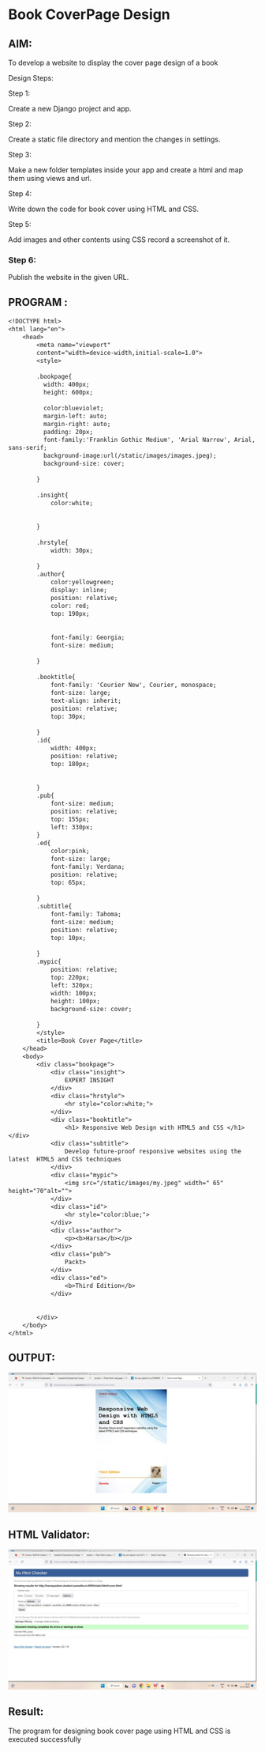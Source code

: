 # Book CoverPage Design

## AIM:

To develop a website to display the cover page design of a book


Design Steps:

Step 1:

Create a new Django project and app.


Step 2:


Create a static file directory and mention the changes in settings.


Step 3:

Make a new folder templates inside your app and create a html and map them using views and url.


Step 4:

Write down the code for book cover using HTML and CSS.

Step 5:

Add images and other contents using CSS record a screenshot of it.


### Step 6:

Publish the website in the given URL.

## PROGRAM :
```
<!DOCTYPE html>
<html lang="en">
    <head>
        <meta name="viewport"
        content="width=device-width,initial-scale=1.0">
        <style>
        
        .bookpage{
          width: 400px;
          height: 600px;

          color:blueviolet;
          margin-left: auto;
          margin-right: auto;
          padding: 20px;
          font-family:'Franklin Gothic Medium', 'Arial Narrow', Arial, sans-serif;
          background-image:url(/static/images/images.jpeg);
          background-size: cover;

        }

        .insight{
            color:white;


        }

        .hrstyle{
            width: 30px;

        }
        .author{
            color:yellowgreen;
            display: inline;
            position: relative;
            color: red;
            top: 190px;


            font-family: Georgia;
            font-size: medium;

        }

        .booktitle{
            font-family: 'Courier New', Courier, monospace;
            font-size: large;
            text-align: inherit;
            position: relative;
            top: 30px;

        }
        .id{
            width: 400px;
            position: relative;
            top: 180px;


        }
        .pub{
            font-size: medium;
            position: relative;
            top: 155px;
            left: 330px;
        }
        .ed{
            color:pink;
            font-size: large;
            font-family: Verdana;
            position: relative;
            top: 65px;

        }
        .subtitle{
            font-family: Tahoma;
            font-size: medium;
            position: relative;
            top: 10px;

        }
        .mypic{
            position: relative;
            top: 220px;
            left: 320px;
            width: 100px;
            height: 100px;
            background-size: cover;

        }
        </style>
        <title>Book Cover Page</title>
    </head>
    <body>
        <div class="bookpage">
            <div class="insight">
                EXPERT INSIGHT
            </div>
            <div class="hrstyle">
                <hr style="color:white;">
            </div>
            <div class="booktitle">
                <h1> Responsive Web Design with HTML5 and CSS </h1></div>
            <div class="subtitle">
                Develop future-proof responsive websites using the latest  HTML5 and CSS techniques
            </div>
            <div class="mypic">
                <img src="/static/images/my.jpeg" width=" 65" height="70"alt="">
            </div>
            <div class="id">
                <hr style="color:blue;">
            </div>
            <div class="author">
                <p><b>Harsa</b></p>
            </div>
            <div class="pub">
                Packt>
            </div>
            <div class="ed">
                <b>Third Edition</b>
            </div>


        </div>
    </body>
</html>
```

## OUTPUT:

![](./out.jpeg)


## HTML Validator:

![](./valid.jpeg)


## Result:

The program for designing book cover page using HTML and CSS is executed successfully
